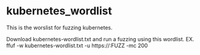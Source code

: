 # kubernetes_wordlist
This is the worslist for fuzzing kubernetes.

Download kubernetes-wordlist.txt and run a fuzzing using this wordlist.
EX. ffuf -w kubernetes-wordlist.txt -u https://<master-ip>:<ip>FUZZ -mc 200
